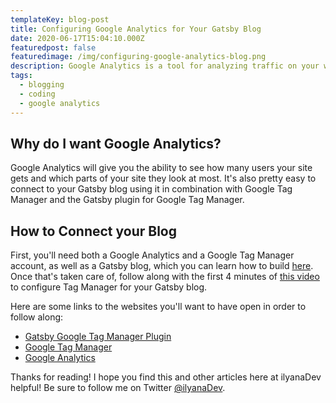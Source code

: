 ```yaml
---
templateKey: blog-post
title: Configuring Google Analytics for Your Gatsby Blog
date: 2020-06-17T15:04:10.000Z
featuredpost: false
featuredimage: /img/configuring-google-analytics-blog.png
description: Google Analytics is a tool for analyzing traffic on your website.
tags:
  - blogging
  - coding
  - google analytics
---
```


Why do I want Google Analytics?
--

Google Analytics will give you the ability to see how many users your site gets and which parts of your site they look at most. It's also pretty easy to connect to your Gatsby blog using it in combination with Google Tag Manager and the Gatsby plugin for Google Tag Manager.

How to Connect your Blog
--

First, you'll need both a Google Analytics and a Google Tag Manager account, as well as a Gatsby blog, which you can learn how to build [here](https://ilyana.dev/blog/2020-06-17-creating-gatsby-blog-netlify). Once that's taken care of, follow along with the first 4 minutes of [this video](https://www.youtube.com/watch?v=__PctBcNZ-c) to configure Tag Manager for your Gatsby blog.

Here are some links to the websites you'll want to have open in order to follow along:

* [Gatsby Google Tag Manager Plugin](https://www.gatsbyjs.org/packages/gatsby-plugin-google-tagmanager/)
* [Google Tag Manager](https://tagmanager.google.com/)
* [Google Analytics](https://analytics.google.com/)

Thanks for reading! I hope you find this and other articles here at ilyanaDev helpful! Be sure to follow me on Twitter [@ilyanaDev](https://twitter.com/ilyanaDev).

